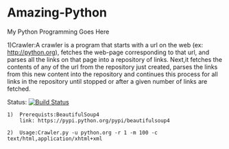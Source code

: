Amazing-Python
==============

My Python Programming Goes Here

1)Crawler:A crawler is a program that starts with a url on the web (ex: http://python.org),
fetches the web-page corresponding to that url, and parses all the links on that page into
 a repository of links. Next,it fetches the contents of any of the url from the repository just created,
parses the links from this new content into the repository and continues this process for all links 
in the repository until stopped or after a given number of links are fetched.

Status:
	[![Build Status](https://travis-ci.org/puneethrai/Amazing-Python.png?branch=master)](https://travis-ci.org/puneethrai/Amazing-Python)

	1)  Prerequists:BeautifulSoup4
		link: https://pypi.python.org/pypi/beautifulsoup4

	2)  Usage:Crawler.py -u python.org -r 1 -m 100 -c text/html,application/xhtml+xml
